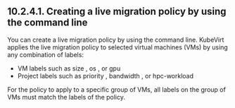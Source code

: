 ## 10.2.4.1. Creating a live migration policy by using the command line

You can create a live migration policy by using the command line. KubeVirt applies the live migration policy to selected virtual machines (VMs) by using any combination of labels:

- VM labels such as size , os , or gpu
- Project labels such as priority , bandwidth , or hpc-workload

For the policy to apply to a specific group of VMs, all labels on the group of VMs must match the labels of the policy.

<!-- image -->

